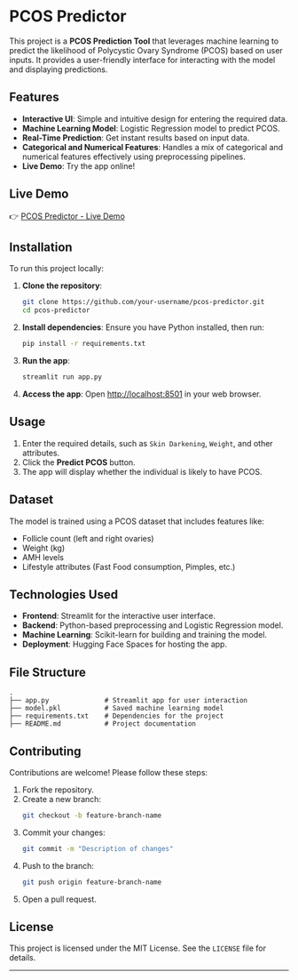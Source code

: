 # PCOS Predictor

This project is a **PCOS Prediction Tool** that leverages machine learning to predict the likelihood of Polycystic Ovary Syndrome (PCOS) based on user inputs. It provides a user-friendly interface for interacting with the model and displaying predictions.

## Features

- **Interactive UI**: Simple and intuitive design for entering the required data.
- **Machine Learning Model**: Logistic Regression model to predict PCOS.
- **Real-Time Prediction**: Get instant results based on input data.
- **Categorical and Numerical Features**: Handles a mix of categorical and numerical features effectively using preprocessing pipelines.
- **Live Demo**: Try the app online!

## Live Demo

👉 [PCOS Predictor - Live Demo](https://dishamondal2024-pcos-predictor.hf.space/)

## Installation

To run this project locally:

1. **Clone the repository**:
   ```bash
   git clone https://github.com/your-username/pcos-predictor.git
   cd pcos-predictor
   ```

2. **Install dependencies**:
   Ensure you have Python installed, then run:
   ```bash
   pip install -r requirements.txt
   ```

3. **Run the app**:
   ```bash
   streamlit run app.py
   

4. **Access the app**:
   Open [http://localhost:8501](http://localhost:8501) in your web browser.

## Usage

1. Enter the required details, such as `Skin Darkening`, `Weight`, and other attributes.
2. Click the **Predict PCOS** button.
3. The app will display whether the individual is likely to have PCOS.

## Dataset

The model is trained using a PCOS dataset that includes features like:
- Follicle count (left and right ovaries)
- Weight (kg)
- AMH levels
- Lifestyle attributes (Fast Food consumption, Pimples, etc.)

## Technologies Used

- **Frontend**: Streamlit for the interactive user interface.
- **Backend**: Python-based preprocessing and Logistic Regression model.
- **Machine Learning**: Scikit-learn for building and training the model.
- **Deployment**: Hugging Face Spaces for hosting the app.

## File Structure

```
.
├── app.py              # Streamlit app for user interaction
├── model.pkl           # Saved machine learning model
├── requirements.txt    # Dependencies for the project
├── README.md           # Project documentation
```

## Contributing

Contributions are welcome! Please follow these steps:

1. Fork the repository.
2. Create a new branch:
   ```bash
   git checkout -b feature-branch-name
   ```
3. Commit your changes:
   ```bash
   git commit -m "Description of changes"
   ```
4. Push to the branch:
   ```bash
   git push origin feature-branch-name
   ```
5. Open a pull request.

## License

This project is licensed under the MIT License. See the `LICENSE` file for details.

---

